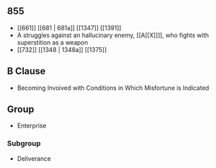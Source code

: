 ## 855
- [[661]] [[681 | 681a]] [[1347]] [[1391]] 
- A struggles against an hallucinary enemy, [[A[[X]]]], who fights with superstition as a weapon
- [[732]] [[1348 | 1348a]] [[1375]] 

## B Clause
- Becoming Invoived with Conditions in Which Misfortune is Indicated

## Group
- Enterprise

### Subgroup
- Deliverance

